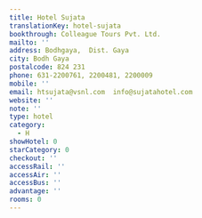 ```yaml
---
title: Hotel Sujata
translationKey: hotel-sujata
bookthrough: Colleague Tours Pvt. Ltd.
mailto: ''
address: Bodhgaya,  Dist. Gaya
city: Bodh Gaya
postalcode: 824 231
phone: 631-2200761, 2200481, 2200009
mobile: ''
email: htsujata@vsnl.com  info@sujatahotel.com
website: ''
note: ''
type: hotel
category:
  - H
showHotel: 0
starCategory: 0
checkout: ''
accessRail: ''
accessAir: ''
accessBus: ''
advantage: ''
rooms: 0
---
```

